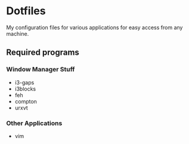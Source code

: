 # Dotfiles
My configuration files for various applications for easy access from any machine.

## Required programs
### Window Manager Stuff
* i3-gaps
* i3blocks
* feh
* compton
* urxvt

### Other Applications
* vim
